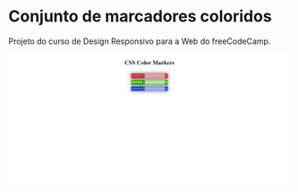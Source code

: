 # Conjunto de marcadores coloridos
Projeto do curso de Design Responsivo para a Web do freeCodeCamp.

![Screenshot](screenshot.png)
